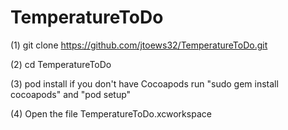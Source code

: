 # TemperatureToDo

(1) git clone https://github.com/jtoews32/TemperatureToDo.git

(2) cd TemperatureToDo

(3) pod install
    if you don't have Cocoapods run "sudo gem install cocoapods" and "pod setup"

(4) Open the file TemperatureToDo.xcworkspace


